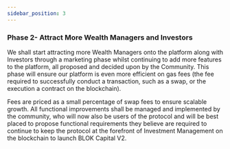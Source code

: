 ```yaml
---
sidebar_position: 3
---
```


### Phase 2- Attract More Wealth Managers and Investors

We shall start attracting more Wealth Managers onto the platform along with Investors through a marketing phase whilst continuing to add more features to the platform, all proposed and decided upon by the Community. This phase will ensure our platform is even more efficient on gas fees (the fee required to successfully conduct a transaction, such as a swap, or the execution a contract on the blockchain). 

Fees are priced as a small percentage of swap fees to ensure scalable growth. All functional improvements shall be managed and implemented by the community, who will now also be users of the protocol and will be best placed to propose functional requirements they believe are required to continue to keep the protocol at the forefront of Investment Management on the blockchain to launch BLOK Capital V2.